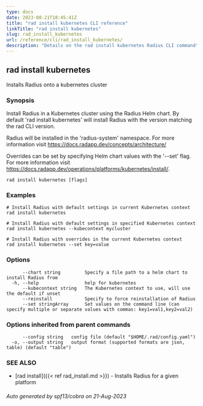 ```yaml
---
type: docs
date: 2023-08-21T18:45:41Z
title: "rad install kubernetes CLI reference"
linkTitle: "rad install kubernetes"
slug: rad_install_kubernetes
url: /reference/cli/rad_install_kubernetes/
description: "Details on the rad install kubernetes Radius CLI command"
---
```

## rad install kubernetes

Installs Radius onto a kubernetes cluster

### Synopsis

Install Radius in a Kubernetes cluster using the Radius Helm chart.
By default 'rad install kubernetes' will install Radius with the version matching the rad CLI version.

Radius will be installed in the 'radius-system' namespace. For more information visit https://docs.radapp.dev/concepts/architecture/

Overrides can be set by specifying Helm chart values with the '--set' flag. For more information visit https://docs.radapp.dev/operations/platforms/kubernetes/install/.


```
rad install kubernetes [flags]
```

### Examples

```
# Install Radius with default settings in current Kubernetes context
rad install kubernetes

# Install Radius with default settings in specified Kubernetes context
rad install kubernetes --kubecontext mycluster

# Install Radius with overrides in the current Kubernetes context
rad install kubernetes --set key=value

```

### Options

```
      --chart string         Specify a file path to a helm chart to install Radius from
  -h, --help                 help for kubernetes
      --kubecontext string   The Kubernetes context to use, will use the default if unset
      --reinstall            Specify to force reinstallation of Radius
      --set stringArray      Set values on the command line (can specify multiple or separate values with commas: key1=val1,key2=val2)
```

### Options inherited from parent commands

```
      --config string   config file (default "$HOME/.rad/config.yaml")
  -o, --output string   output format (supported formats are json, table) (default "table")
```

### SEE ALSO

* [rad install]({{< ref rad_install.md >}})	 - Installs Radius for a given platform

###### Auto generated by spf13/cobra on 21-Aug-2023
